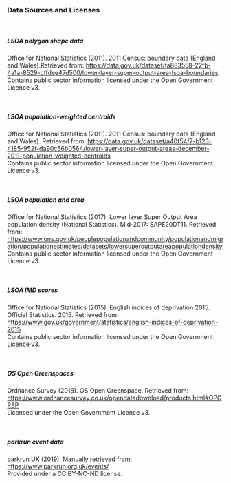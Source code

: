 
<br>

### Data Sources and Licenses

<br>
  
##### LSOA polygon shape data 
  Office for National Statistics (2011). 2011 Census: boundary data (England and Wales).Retrieved from: https://data.gov.uk/dataset/fa883558-22fb-4a1a-8529-cffdee47d500/lower-layer-super-output-area-lsoa-boundaries    
  Contains public sector information licensed under the Open Government Licence v3.
  
  <br>
  
##### LSOA population-weighted centroids
  Office for National Statistics (2011). 2011 Census: boundary data (England and Wales). Retrieved from: https://data.gov.uk/dataset/a40f54f7-b123-4185-952f-da90c56b0564/lower-layer-super-output-areas-december-2011-population-weighted-centroids     
  Contains public sector information licensed under the Open Government Licence v3.
  
  <br>
  
##### LSOA population and area
  Office for National Statistics (2017). Lower layer Super Output Area population density (National Statistics). Mid-2017: SAPE20DT11. Retrieved from: https://www.ons.gov.uk/peoplepopulationandcommunity/populationandmigration/populationestimates/datasets/lowersuperoutputareapopulationdensity   
  Contains public sector information licensed under the Open Government Licence v3.
  
  <br>
  
##### LSOA IMD scores
  Office for National Statistics (2015). English indices of deprivation 2015.  Official Statistics. 2015. Retrieved from: https://www.gov.uk/government/statistics/english-indices-of-deprivation-2015  
  Contains public sector information licensed under the Open Government Licence v3.
  
  <br>
  
##### OS Open Greenspaces 
  Ordnance Survey (2018). OS Open Greenspace. Retrieved from: https://www.ordnancesurvey.co.uk/opendatadownload/products.html#OPGRSP   
  Licensed under the Open Government Licence v3.
  
  <br>
  
##### parkrun event data 
  parkrun UK (2019). Manually retrieved from: https://www.parkrun.org.uk/events/  
  Provided under a CC BY-NC-ND license.
  
  
  <br>
  <br>



